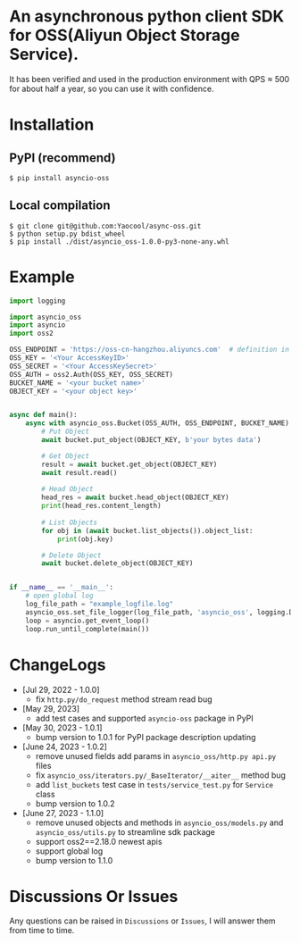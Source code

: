 # An asynchronous python client SDK for OSS(Aliyun Object Storage Service).
It has been verified and used in the production environment with QPS ≈ 500  for about half a year, so you can use it with confidence.

# Installation
## PyPI (recommend)
```shell script
$ pip install asyncio-oss
```

## Local compilation
```shell script
$ git clone git@github.com:Yaocool/async-oss.git
$ python setup.py bdist_wheel
$ pip install ./dist/asyncio_oss-1.0.0-py3-none-any.whl
```

# Example
```python
import logging

import asyncio_oss
import asyncio
import oss2

OSS_ENDPOINT = 'https://oss-cn-hangzhou.aliyuncs.com'  # definition in https://help.aliyun.com/document_detail/31837.html
OSS_KEY = '<Your AccessKeyID>'
OSS_SECRET = '<Your AccessKeySecret>'
OSS_AUTH = oss2.Auth(OSS_KEY, OSS_SECRET)
BUCKET_NAME = '<your bucket name>'
OBJECT_KEY = '<your object key>'


async def main():
    async with asyncio_oss.Bucket(OSS_AUTH, OSS_ENDPOINT, BUCKET_NAME) as bucket:
        # Put Object
        await bucket.put_object(OBJECT_KEY, b'your bytes data')

        # Get Object
        result = await bucket.get_object(OBJECT_KEY)
        await result.read()
        
        # Head Object
        head_res = await bucket.head_object(OBJECT_KEY)
        print(head_res.content_length)
        
        # List Objects
        for obj in (await bucket.list_objects()).object_list:
            print(obj.key)

        # Delete Object
        await bucket.delete_object(OBJECT_KEY)


if __name__ == '__main__':
    # open global log
    log_file_path = "example_logfile.log"
    asyncio_oss.set_file_logger(log_file_path, 'asyncio_oss', logging.DEBUG)
    loop = asyncio.get_event_loop()
    loop.run_until_complete(main())
```

# ChangeLogs
* [Jul 29, 2022 - 1.0.0]
  * fix `http.py/do_request` method stream read bug
* [May 29, 2023]
  * add test cases and supported `asyncio-oss` package in PyPI
* [May 30, 2023 - 1.0.1]
  * bump version to 1.0.1 for PyPI package description updating
* [June 24, 2023 - 1.0.2]
  * remove unused fields add params in `asyncio_oss/http.py api.py` files
  * fix `asyncio_oss/iterators.py/_BaseIterator/__aiter__` method bug
  * add `list_buckets` test case in `tests/service_test.py` for `Service` class
  * bump version to 1.0.2
* [June 27, 2023 - 1.1.0]
  * remove unused objects and methods in `asyncio_oss/models.py` and `asyncio_oss/utils.py` to streamline sdk package
  * support oss2==2.18.0 newest apis
  * support global log
  * bump version to 1.1.0

# Discussions Or Issues
Any questions can be raised in `Discussions` or `Issues`, I will answer them from time to time.
